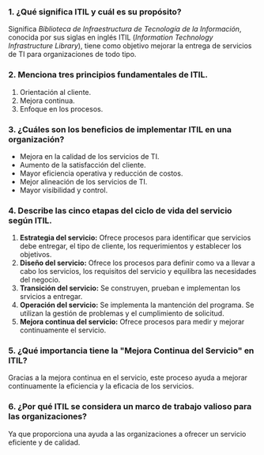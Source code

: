 ### 1. ¿Qué significa ITIL y cuál es su propósito? ###

Significa *Biblioteca de Infraestructura de Tecnología de la Información*, conocida por sus siglas en inglés ITIL (*Information Technology Infrastructure Library*), tiene como objetivo mejorar la entrega de servicios de TI para organizaciones de todo tipo.

### 2. Menciona tres principios fundamentales de ITIL. ###

1. Orientación al cliente.
2. Mejora continua.
3. Enfoque en los procesos.

### 3. ¿Cuáles son los beneficios de implementar ITIL en una organización? ###

- Mejora en la calidad de los servicios de TI.
- Aumento de la satisfacción del cliente.
- Mayor eficiencia operativa y reducción de costos.
- Mejor alineación de los servicios de TI.
- Mayor visibilidad y control.

### 4. Describe las cinco etapas del ciclo de vida del servicio según ITIL. ###

1. **Estrategia del servicio:** Ofrece procesos para identificar que servicios debe entregar, el tipo de cliente, los requerimientos y establecer los objetivos.
2. **Diseño del servicio:** Ofrece los procesos para definir como va a llevar a cabo los servicios, los requisitos del servicio y equilibra las necesidades del negocio.
3. **Transición del servicio:** Se construyen, prueban e implementan los srvicios a entregar.
4. **Operación del servicio:** Se implementa la mantención del programa. Se utilizan la gestión de problemas y el cumplimiento de solicitud.
5. **Mejora continua del servicio:** Ofrece procesos para medir y mejorar continuamente el servicio.

### 5. ¿Qué importancia tiene la "Mejora Continua del Servicio" en ITIL? ###

Gracias a la mejora continua en el servicio, este proceso ayuda a mejorar continuamente la eficiencia y la eficacia de los servicios.

### 6. ¿Por qué ITIL se considera un marco de trabajo valioso para las organizaciones? ###

Ya que proporciona una ayuda a las organizaciones a ofrecer un servicio eficiente y de calidad.
